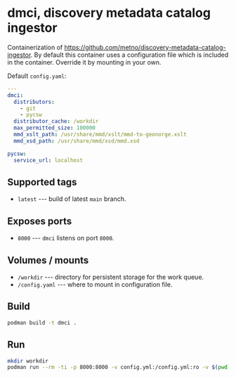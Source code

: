 # dmci, discovery metadata catalog ingestor

Containerization of https://github.com/metno/discovery-metadata-catalog-ingestor. By default this container uses a configuration file which is included in the container. Override it by mounting in your own.

Default `config.yaml`:

```yaml
---
dmci:
  distributors:
    - git
    - pycsw
  distributor_cache: /workdir
  max_permitted_size: 100000
  mmd_xslt_path: /usr/share/mmd/xslt/mmd-to-geonorge.xslt
  mmd_xsd_path: /usr/share/mmd/xsd/mmd.xsd

pycsw:
  service_url: localhost
```

## Supported tags

* `latest` --- build of latest `main` branch.

## Exposes ports

* `8000` --- `dmci` listens on port `8000`.

## Volumes / mounts

* `/workdir` --- directory for persistent storage for the work queue.
* `/config.yaml` --- where to mount in configuration file.

## Build

```bash
podman build -t dmci .
```

## Run

```bash
mkdir workdir
podman run --rm -ti -p 8000:8000 -v config.yml:/config.yml:ro -v $(pwd)/workdir:/workdir localhost/dmci:latest
```
